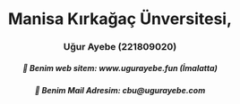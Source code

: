<h1 align="center">Manisa Kırkağaç Ünversitesi,</h1>
<h3 align="center">Uğur Ayebe (221809020)</h3>

<h5 align="center">📝 Benim web sitem: www.ugurayebe.fun (İmalatta)</h5>
<h5 align="center">📝 Benim Mail Adresim: cbu@ugurayebe.com</h5>
